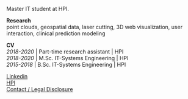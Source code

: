 Master IT student at HPI.

**Research**  
point clouds, geospatial data, laser cutting, 3D web visualization, user interaction, clinical prediction modeling

**CV**  
*2018-2020* |  Part-time research assistant | HPI  
*2018-2020* |  M.Sc.  IT-Systems Engineering | HPI  
*2015-2018* |  B.Sc.  IT-Systems Engineering | HPI  


[Linkedin](https://www.linkedin.com/in/conradlempert/)  
[HPI](https://www.hpi.de)  
[Contact / Legal Disclosure](https://conradlempert.github.io/legal_disclosure)
